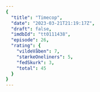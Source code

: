 ```yaml
---
{
  "title": "Timecop",
  "date": "2023-03-21T21:19:17Z",
  "draft": false,
  "imdbId": "tt0111438",
  "episode": 26,
  "rating": {
    "vildeVåben": 7,
    "stærkeOneliners": 5,
    "fedSkurk": 3,
    "total": 45
  }
}
---
```



